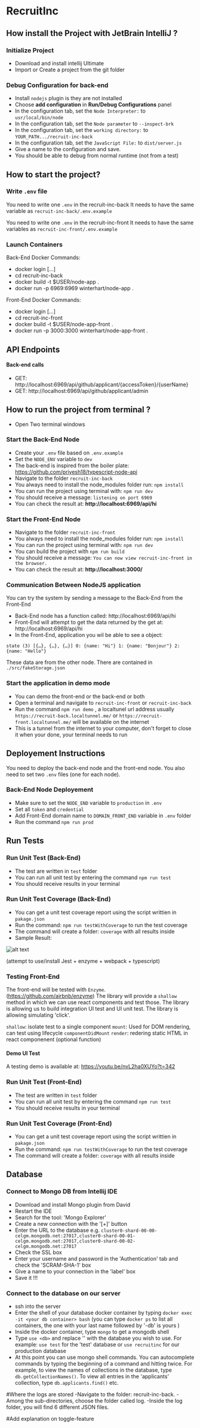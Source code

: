 
# RecruitInc


## How install the Project with JetBrain IntelliJ ?

### Initialize Project
- Download and install intellij Ultimate
- Import or Create a project from the git folder

### Debug Configuration for back-end

- Install `nodejs` plugin is they are not installed
- Choose **add configuration** in **Run/Debug Configurations** panel
- In the configuration tab, set the `Node Interpreter:` to `usr/local/bin/node`
- In the configuration tab, set the  `Node parameter` to `--inspect-brk`
- In the configuration tab, set the `working directory:` to `YOUR_PATH.../recruit-inc-back`
- In the configuration tab, set the `JavaScript File:` to `dist/server.js`
- Give a name to the configuration and save.
- You should be able to debug from normal runtime (not from a test)

## How to start the project?

### Write `.env` file 

You need to write one `.env` in the recruit-inc-back
It needs to have the same variable as `recruit-inc-back/.env.example`


You need to write one `.env` in the recruit-inc-front
It needs to have the same variables as `recruit-inc-front/.env.example`


### Launch Containers

Back-End Docker Commands:
- docker login [...]
- cd recruit-inc-back
- docker build -t $USER/node-app .
- docker run -p 6969:6969 winterhart/node-app .

Front-End Docker Commands:
- docker login [...]
- cd recruit-inc-front
- docker build -t $USER/node-app-front .
- docker run -p 3000:3000 winterhart/node-app-front .




## API Endpoints

#### Back-end calls

- GET: http://localhost:6969/api/github/applicant/{accessToken}/{userName}
- GET: http://localhost:6969/api/github/applicant/admin



## How to run the project from terminal ?
- Open Two terminal windows 

### Start the Back-End Node 
 - Create your `.env` file based on `.env.example`
 - Set the `NODE_ENV` variable to `dev`
 - The back-end is inspired from the boiler plate: https://github.com/priyesh18/typescript-node-api
 - Navigate to the folder `recruit-inc-back`
 - You always need to install the node_modules folder
 run:  `npm install`
 - You can run the project using terminal with: `npm run dev`
 - You should receive a message: `listening on port 6969`
 - You can check the result at: **http://localhost:6969/api/hi**
 
### Start the Front-End Node
 - Navigate to the folder `recruit-inc-front`
 - You always need to install the node_modules folder
 run:  `npm install`
 - You can run the project using terminal with: `npm run dev`
 - You can build the project with `npm run build`
 - You should receive a message: `You can now view recruit-inc-front in the browser.`
 - You can check the result at: **http://localhost:3000/**

 
### Communication Between NodeJS application
You can try the system by sending a message to the Back-End from the Front-End
- Back-End node has a function called: http://localhost:6969/api/hi
- Front-End will attempt to get the data returned by the get at: http://localhost:6969/api/hi
- In the Front-End, application you wil be able to see a object:

`state (3) [{…}, {…}, {…}] 0: {name: "Hi"} 1: {name: "Bonjour"} 2: {name: "Hello"} `

These data are from the other node. There are contained in `./src/fakeStorage.json`


### Start the application in **demo** mode
- You can demo the front-end or the back-end or both
- Open a terminal and navigate to `recruit-inc-front` or `recruit-inc-back`
- Run the command `npm run demo` , a localtunel url address usually `https://recruit-back.localtunnel.me/` or `https://recruit-front.localtunnel.me/` will be available on the internet
- This is a tunnel from the internet to your computer, don't forget to close it when your done, your terminal needs to run

## Deployement Instructions

You need to deploy the back-end node and the front-end node. You also need to set two `.env`
files (one for each node).

### Back-End Node Deployement
- Make sure to set the `NODE_END` variable to `production` in `.env`
- Set all `token` and `credential` 
- Add Front-End domain name to `DOMAIN_FRONT_END` variable in `.env` folder
- Run the command `npm run prod`

## Run Tests

### Run Unit Test (Back-End)
 - The test are written in `test` folder
 - You can run all unit test by entering the command `npm run test`
 - You should receive results in your terminal

### Run Unit Test Coverage (Back-End)
 - You can get a unit test coverage report using the script writtien in `pakage.json`
 - Run the command: `npm run testWithCoverage` to run the test coverage
 - The command will create a folder:  `coverage` with all results inside
 - Sample Result:
 
![alt text](https://github.com/ddicorpo/RecruitInc/blob/master/CourseAdmin/assets/SampleTestCoverage.png "Sample Test Coverage")

(attempt to use/install Jest + enzyme + webpack + typescript)
### Testing Front-End
The front-end will be tested with `Enzyme`. (https://github.com/airbnb/enzyme)
The library will provide a `shallow` method in which we can use react components and test those.
The library is allowing us to build integration UI test and UI unit test.
The library is allowing simulating 'click'.

`shallow`: isolate test to a single component 
`mount`: Used for DOM rendering, can test using lifecycle `componentDidMount`
`render`: redering static HTML in react componenent (optional function)

#### Demo UI Test 

A testing demo is available at: https://youtu.be/nvL2ha0XUYo?t=342


 
### Run Unit Test (Front-End)
 - The test are written in `test` folder
 - You can run all unit test by entering the command `npm run test`
 - You should receive results in your terminal

### Run Unit Test Coverage (Front-End)
 - You can get a unit test coverage report using the script writtien in `pakage.json`
 - Run the command: `npm run testWithCoverage` to run the test coverage
 - The command will create a folder: `coverage` with all results inside




## Database

### Connect to Mongo DB from Intellij IDE
- Download and install Mongo plugin from David
- Restart the IDE
- Search for the tool: 'Mongo Explorer'
- Create a new connection with the '[+]' button
- Enter the URL to the database e.g. `cluster0-shard-00-00-celgm.mongodb.net:27017,cluster0-shard-00-01-celgm.mongodb.net:27017,cluster0-shard-00-02-celgm.mongodb.net:27017`
- Check the SSL box
- Enter your username and password in the 'Authentication' tab and check the 'SCRAM-SHA-1' box
- Give a name to your connection in the 'label' box
- Save it !!!

### Connect to the database on our server
- ssh into the server
- Enter the shell of your database docker container by typing `docker exec -it <your db container> bash` (you can type `docker ps` to list all containers, the one with your last name followed by '-db' is yours )
- Inside the docker container, type `mongo` to get a mongodb shell
- Type `use <db>` and replace '<db>' with the database you wish to use. For example: `use test` for the 'test' database or `use recruitinc` for our production database
- At this point you can use mongo shell commands. You can autocomplete commands by typing the beginning of a command and hitting <TAB> twice. For example, to view the names of collections in the database, type `db.getCollectionNames()`. To view all entries in the 'applicants' collection, type `db.applicants.find()` etc. 



#Where the logs are stored
-Navigate to the folder: recruit-inc-back. 
-Among the sub-directories, choose the folder called log.
-Inside the log folder, you will find 6 different JSON files.

#Add explanation on toggle-feature